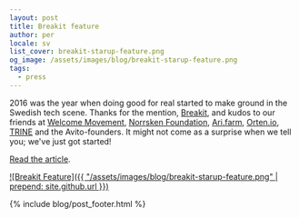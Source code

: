 ```yaml
---
layout: post
title: Breakit feature
author: per
locale: sv
list_cover: breakit-starup-feature.png
og_image: /assets/images/blog/breakit-starup-feature.png
tags:
  - press
---
```


2016 was the year when doing good for real started to make ground in the Swedish tech scene.
Thanks for the mention, [Breakit](http://www.breakit.se/), and kudos to our friends at [Welcome Movement](http://welcomemovement.se/), [Norrsken Foundation](http://norrskenfoundation.org/), [Ari.farm](https://www.ari.farm/), [Orten.io](http://www.orten.io/), [TRINE](https://www.jointrine.com/) and the Avito-founders.
It might not come as a surprise when we tell you; we've just got started!

[Read the article](http://www.breakit.se/artikel/5926/har-ar-startup-profilerna-som-forsoker-gora-varlden-lite-battre).

[![Breakit Feature]({{ "/assets/images/blog/breakit-starup-feature.png" | prepend: site.github.url }})](http://www.breakit.se/artikel/5926/har-ar-startup-profilerna-som-forsoker-gora-varlden-lite-battre)

{% include blog/post_footer.html %}
